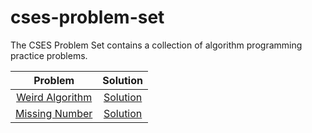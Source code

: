 # cses-problem-set
The CSES Problem Set contains a collection of algorithm programming practice problems. 

| Problem  | Solution |
| :-------:|:--------:| 
| [Weird Algorithm](https://cses.fi/problemset/task/1068)  | [Solution]( https://github.com/lorenzo-delsignore/cses-problem-set/blob/main/Introductory%20Problems/weird_algorithm.py)|
| [Missing Number](https://cses.fi/problemset/task/1083) | [Solution](https://github.com/lorenzo-delsignore/cses-problem-set/blob/main/Introductory%20Problems/missing_number/missing_number.py) |
